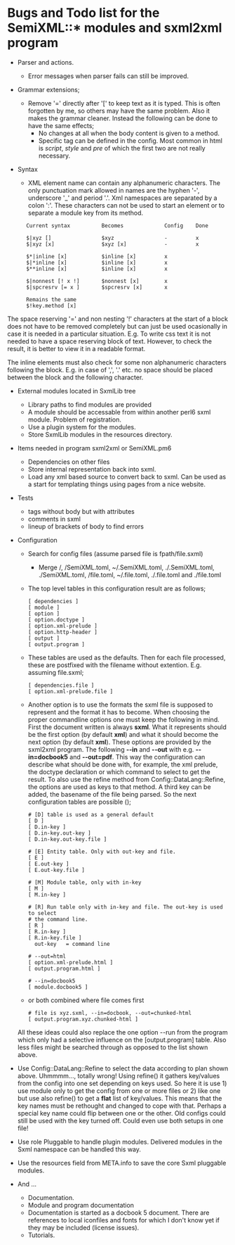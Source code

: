 # Bugs and Todo list for the SemiXML::* modules and sxml2xml program

* Parser and actions.
  * Error messages when parser fails can still be improved.


* Grammar extensions;
  * Remove '=' directly after '[' to keep text as it is typed. This is often forgotten by me, so others may have the same problem. Also it makes the grammar cleaner. Instead the following can be done to have the same effects;
    * No changes at all when the body content is given to a method.
    * Specific tag can be defined in the config. Most common in html is *script*, *style* and *pre* of which the first two are not really necessary.


* Syntax
  * XML element name can contain any alphanumeric characters. The only punctuation mark allowed in names are the hyphen '-', underscore '\_' and period '.'. Xml namespaces are separated by a colon ':'. These characters can not be used to start an element or to separate a module key from its method.

```
      Current syntax          Becomes             Config    Done

      $|xyz []                $xyz                -         x
      $|xyz [x]               $xyz [x]            -         x

      $*|inline [x]           $inline [x]         x
      $|*inline [x]           $inline [x]         x
      $**inline [x]           $inline [x]         x

      $|nonnest [! x !]       $nonnest [x]        x
      $|spcresrv [= x ]       $spcresrv [x]       x

      Remains the same
      $!key.method [x]

```
  The space reserving '=' and non nesting '!' characters at the start of a block does not have to be removed completely but can just be used ocasionally in case it is needed in a particular situation. E.g. To write css text it is not needed to have a space reserving block of text. However, to check the result, it is better to view it in a readable format.

  The inline elements must also check for some non alphanumeric characters following the block. E.g. in case of ',', '.' etc. no space should be placed between the block and the following character.

* External modules located in SxmlLib tree
  * Library paths to find modules are provided
  * A module should be accessable from within another perl6 sxml module. Problem of registration.
  * Use a plugin system for the modules.
  * Store SxmlLib modules in the resources directory.

* Items needed in program sxml2xml or SemiXML.pm6
  * Dependencies on other files
  * Store internal representation back into sxml.
  * Load any xml based source to convert back to sxml. Can be used as a start for templating things using pages from a nice website.

* Tests
  * tags without body but with attributes
  * comments in sxml
  * lineup of brackets of body to find errors

* Configuration
  * Search for config files (assume parsed file is fpath/file.sxml)
    * Merge <resource-location>/<sha-encoded SemiXML.toml>,  <fpath>/SemiXML.toml, ~/.SemiXML.toml, ./.SemiXML.toml, ./SemiXML.toml, <fpath>/file.toml, ~/.file.toml, ./.file.toml and ./file.toml

  * The top level tables in this configuration result are as follows;

    ```
    [ dependencies ]
    [ module ]
    [ option ]
    [ option.doctype ]
    [ option.xml-prelude ]
    [ option.http-header ]
    [ output ]
    [ output.program ]

    ```
  * These tables are used as the defaults. Then for each file processed, these are postfixed with the filename without extention. E.g. assuming file.sxml;

    ```
    [ dependencies.file ]
    [ option.xml-prelude.file ]
    ```

  * Another option is to use the formats the sxml file is supposed to represent and the format it has to become. When choosing the proper commandline options one must keep the following in mind. First the document written is always **sxml**. What it represents should be the first option (by default **xml**) and what it should become the next option (by default **xml**). These options are provided by the sxml2xml program. The following **--in** and  **--out** with e.g. **--in=docbook5** and  **--out=pdf**. This way the configuration can describe what should be done with, for example, the xml prelude, the doctype declaration or which command to select to get the result. To also use the refine method from Config::DataLang::Refine, the options are used as keys to that method. A third key can be added, the basename of the file being parsed. So the next configuration tables are possible ();

    ```
    # [D] table is used as a general default
    [ D ]
    [ D.in-key ]
    [ D.in-key.out-key ]
    [ D.in-key.out-key.file ]

    # [E] Entity table. Only with out-key and file.
    [ E ]
    [ E.out-key ]
    [ E.out-key.file ]

    # [M] Module table, only with in-key
    [ M ]
    [ M.in-key ]

    # [R] Run table only with in-key and file. The out-key is used to select
    # the command line.
    [ R ]
    [ R.in-key ]
    [ R.in-key.file ]
      out-key   = command line

    ```

    ```
    # --out=html
    [ option.xml-prelude.html ]
    [ output.program.html ]

    # --in=docbook5
    [ module.docbook5 ]
    ```

  * or both combined where file comes first
    ```
    # file is xyz.sxml, --in=docbook, --out=chunked-html
    [ output.program.xyz.chunked-html ]
    ```
  All these ideas could also replace the one option --run from the program which only had a selective influence on the [output.program] table. Also less files might be searched through as opposed to the list shown above.

* Use Config::DataLang::Refine to select the data according to plan shown above.
Uhmmmm..., totally wrong! Using refine() it gathers key/values from the config into one set depending on keys used. So here it is use 1) use module only to get the config from one or more files or 2) like one but use also refine() to get a **flat** list of key/values. This means that the key names must be rethought and changed to cope with that. Perhaps a special key name could flip between one or the other. Old configs could still be used with the key turned off. Could even use both setups in one file!

* Use role Pluggable to handle plugin modules. Delivered modules in the Sxml namespace can be handled this way.
* Use the resources field from META.info to save the core Sxml pluggable modules.

* And ...
  * Documentation.
  * Module and program documentation
  * Documentation is started as a docbook 5 document. There are references to local iconfiles and fonts for which I don't know yet if they may be included (license issues).
  * Tutorials.
